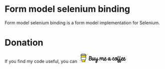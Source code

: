 Form model selenium binding
===========================
Form model selenium binding is a form model implementation for Selenium.

Donation
========
If you find my code useful, you can [![bye me a coffee](donation.png)](https://www.paypal.me/dshapovalov)
